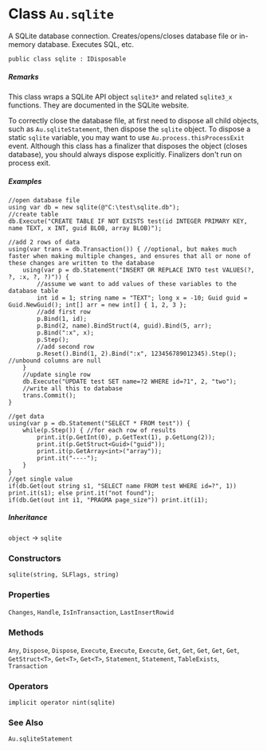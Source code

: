 # Class `Au.sqlite`

A SQLite database connection. Creates/opens/closes database file or in-memory database. Executes SQL, etc.

```
public class sqlite : IDisposable
```

##### Remarks

This class wraps a SQLite API object `sqlite3*` and related `sqlite3_x` functions. They are documented in the SQLite website.

To correctly close the database file, at first need to dispose all child objects, such as `Au.sqliteStatement`, then dispose the `sqlite` object. To dispose a static `sqlite` variable, you may want to use `Au.process.thisProcessExit` event. Although this class has a finalizer that disposes the object (closes database), you should always dispose explicitly. Finalizers don't run on process exit.

##### Examples

```
//open database file
using var db = new sqlite(@"C:\test\sqlite.db");
//create table
db.Execute("CREATE TABLE IF NOT EXISTS test(id INTEGER PRIMARY KEY, name TEXT, x INT, guid BLOB, array BLOB)");

//add 2 rows of data
using(var trans = db.Transaction()) { //optional, but makes much faster when making multiple changes, and ensures that all or none of these changes are written to the database
	using(var p = db.Statement("INSERT OR REPLACE INTO test VALUES(?, ?, :x, ?, ?)")) {
		//assume we want to add values of these variables to the database table
		int id = 1; string name = "TEXT"; long x = -10; Guid guid = Guid.NewGuid(); int[] arr = new int[] { 1, 2, 3 };
		//add first row
		p.Bind(1, id);
		p.Bind(2, name).BindStruct(4, guid).Bind(5, arr);
		p.Bind(":x", x);
		p.Step();
		//add second row
		p.Reset().Bind(1, 2).Bind(":x", 123456789012345).Step(); //unbound columns are null
	}
	//update single row
	db.Execute("UPDATE test SET name=?2 WHERE id=?1", 2, "two");
	//write all this to database
	trans.Commit();
}

//get data
using(var p = db.Statement("SELECT * FROM test")) {
	while(p.Step()) { //for each row of results
		print.it(p.GetInt(0), p.GetText(1), p.GetLong(2));
		print.it(p.GetStruct<Guid>("guid"));
		print.it(p.GetArray<int>("array"));
		print.it("----");
	}
}
//get single value
if(db.Get(out string s1, "SELECT name FROM test WHERE id=?", 1)) print.it(s1); else print.it("not found");
if(db.Get(out int i1, "PRAGMA page_size")) print.it(i1);
```

##### Inheritance

`object` → `sqlite`

### Constructors

`sqlite(string, SLFlags, string)`

### Properties

`Changes`, `Handle`, `IsInTransaction`, `LastInsertRowid`

### Methods

`Any`, `Dispose`, `Dispose`, `Execute`, `Execute`, `Execute`, `Get`, `Get`, `Get`, `Get`, `Get`, `GetStruct<T>`, `Get<T>`, `Get<T>`, `Statement`, `Statement`, `TableExists`, `Transaction`

### Operators

`implicit operator nint(sqlite)`

### See Also

`Au.sqliteStatement`